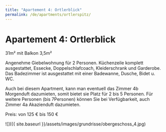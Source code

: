 ```yaml
---
title: "Apartement 4: Ortlerblick"
permalink: /de/apartments/ortlerspitz/
---
```


# Apartement 4: Ortlerblick

31m² mit Balkon 3,5m²

Angenehme Giebelwohnung für 2 Personen. Küchenzeile komplett ausgestattet, Essecke, Doppelschlafcoach, Kleiderschrank und Garderobe. Das Badezimmer ist ausgestattet mit einer Badewanne, Dusche, Bidet u. WC.

Auch bei diesem Apartment, kann man eventuell das Zimmer 4b Morgenduft dazumieten, somit bietet sie Platz für 2 bis 5 Personen. Für weitere Personen (bis 7Personen) können Sie bei Verfügbarkeit, auch Zimmer 4a Akazienduft dazumieten.

Preis: von 125 € bis 150 €

![]({{ site.baseurl }}/assets/images/grundrisse/obergeschoss_4.jpg)
